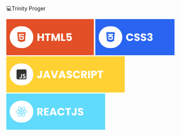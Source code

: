 💻Trinity Proger

![HTML5](html.svg) ![CSS3](css.svg) ![JavaScript](javascript.svg) ![React](react.svg)
